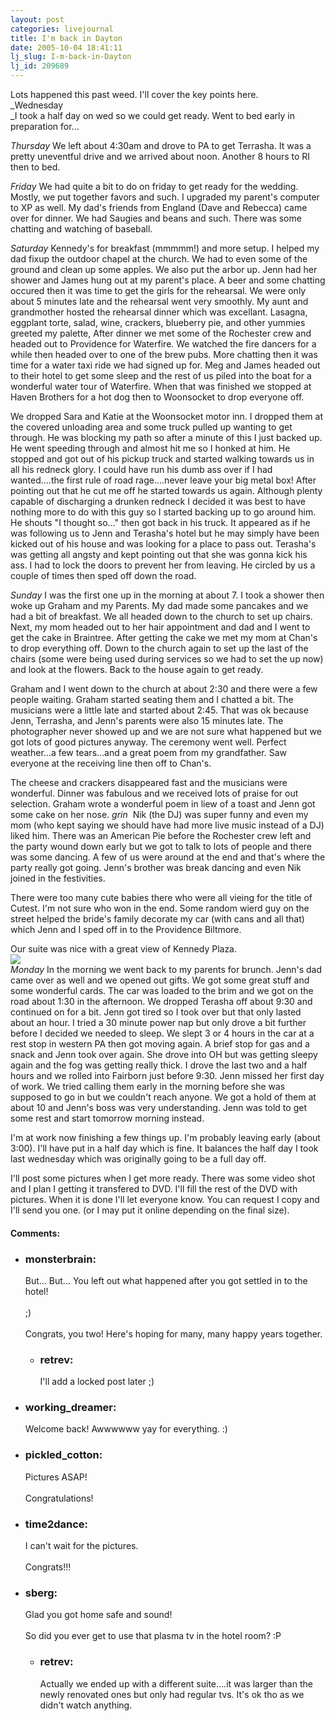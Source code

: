 ```yaml
---
layout: post
categories: livejournal
title: I'm back in Dayton
date: 2005-10-04 18:41:11
lj_slug: I-m-back-in-Dayton
lj_id: 209689
---
```

Lots happened this past weed. I'll cover the key points here.  
_Wednesday  
_I took a half day on wed so we could get ready. Went to bed early in preparation for...  



_Thursday_ We left about 4:30am and drove to PA to get Terrasha. It was a pretty uneventful drive and we arrived about noon. Another 8 hours to RI then to bed.  



_Friday_ We had quite a bit to do on friday to get ready for the wedding. Mostly, we put together favors and such. I upgraded my parent's computer to XP as well. My dad's friends from England (Dave and Rebecca) came over for dinner. We had Saugies and beans and such. There was some chatting and watching of baseball.  



_Saturday_ Kennedy's for breakfast (mmmmm!) and more setup. I helped my dad fixup the outdoor chapel at the church. We had to even some of the ground and clean up some apples. We also put the arbor up. Jenn had her shower and James hung out at my parent's place. A beer and some chatting occured then it was time to get the girls for the rehearsal. We were only about 5 minutes late and the rehearsal went very smoothly. My aunt and grandmother hosted the rehearsal dinner which was excellant. Lasagna, eggplant torte, salad, wine, crackers, blueberry pie, and other yummies greeted my palette, After dinner we met some of the Rochester crew and headed out to Providence for Waterfire. We watched the fire dancers for a while then headed over to one of the brew pubs. More chatting then it was time for a water taxi ride we had signed up for. Meg and James headed out to their hotel to get some sleep and the rest of us piled into the boat for a wonderful water tour of Waterfire. When that was finished we stopped at Haven Brothers for a hot dog then to Woonsocket to drop everyone off.  



We dropped Sara and Katie at the Woonsocket motor inn. I dropped them at the covered unloading area and some truck pulled up wanting to get through. He was blocking my path so after a minute of this I just backed up. He went speeding through and almost hit me so I honked at him. He stopped and got out of his pickup truck and started walking towards us in all his redneck glory. I could have run his dumb ass over if I had wanted....the first rule of road rage....never leave your big metal box! After pointing out that he cut me off he started towards us again. Although plenty capable of discharging a drunken redneck I decided it was best to have nothing more to do with this guy so I started backing up to go around him. He shouts "I thought so..." then got back in his truck. It appeared as if he was following us to Jenn and Terasha's hotel but he may simply have been kicked out of his house and was looking for a place to pass out. Terasha's was getting all angsty and kept pointing out that she was gonna kick his ass. I had to lock the doors to prevent her from leaving. He circled by us a couple of times then sped off down the road.  



_Sunday_ I was the first one up in the morning at about 7. I took a shower then woke up Graham and my Parents. My dad made some pancakes and we had a bit of breakfast. We all headed down to the church to set up chairs. Next, my mom headed out to her hair appointment and dad and I went to get the cake in Braintree. After getting the cake we met my mom at Chan's to drop everything off. Down to the church again to set up the last of the chairs (some were being used during services so we had to set the up now) and look at the flowers. Back to the house again to get ready.  



Graham and I went down to the church at about 2:30 and there were a few people waiting. Graham started seating them and I chatted a bit. The musicians were a little late and started about 2:45. That was ok because Jenn, Terrasha, and Jenn's parents were also 15 minutes late. The photographer never showed up and we are not sure what happened but we got lots of good pictures anyway. The ceremony went well. Perfect weather...a few tears...and a great poem from my grandfather. Saw everyone at the receiving line then off to Chan's.  



The cheese and crackers disappeared fast and the musicians were wonderful. Dinner was fabulous and we received lots of praise for out selection. Graham wrote a wonderful poem in liew of a toast and Jenn got some cake on her nose. *grin*  Nik (the DJ) was super funny and even my mom (who kept saying we should have had more live music instead of a DJ) liked him. There was an American Pie before the Rochester crew left and the party wound down early but we got to talk to lots of people and there was some dancing. A few of us were around at the end and that's where the party really got going. Jenn's brother was break dancing and even Nik joined in the festivities.  



There were too many cute babies there who were all vieing for the title of Cutest. I'm not sure who won in the end. Some random wierd guy on the street helped the bride's family decorate my car (with cans and all that) which Jenn and I sped off in to the Providence Biltmore.  



Our suite was nice with a great view of Kennedy Plaza.  
![](http://www.notcows.com/albums/TJ_Wedding/photo_0055.jpg)   
_Monday_ In the morning we went back to my parents for brunch. Jenn's dad came over as well and we opened out gifts. We got some great stuff and some wonderful cards. The car was loaded to the brim and we got on the road about 1:30 in the afternoon. We dropped Terasha off about 9:30 and continued on for a bit. Jenn got tired so I took over but that only lasted about an hour. I tried a 30 minute power nap but only drove a bit further before I decided we needed to sleep. We slept 3 or 4 hours in the car at a rest stop in western PA then got moving again. A brief stop for gas and a snack and Jenn took over again. She drove into OH but was getting sleepy again and the fog was getting really thick. I drove the last two and a half hours and we rolled into Fairborn just before 9:30. Jenn missed her first day of work. We tried calling them early in the morning before she was supposed to go in but we couldn't reach anyone. We got a hold of them at about 10 and Jenn's boss was very understanding. Jenn was told to get some rest and start tomorrow morning instead.  



I'm at work now finishing a few things up. I'm probably leaving early (about 3:00). I'll have put in a half day which is fine. It balances the half day I took last wednesday which was originally going to be a full day off.  



I'll post some pictures when I get more ready. There was some video shot and I plan I getting it transfered to DVD. I'll fill the rest of the DVD with pictures. When it is done I'll let everyone know. You can request I copy and I'll send you one. (or I may put it online depending on the final size).


<div id="comments"><h4>Comments:</h4><div class="lj-comments"><ul>
<li><h3>monsterbrain: </h3>
<a id="comment-516"></a>
<p>But... But...  You left out what happened after you got settled in to the hotel!<br>
<br>
;)<br>
<br>
Congrats, you two!  Here's hoping for many, many happy years together.</p>
<ul>
<li><h3>retrev: </h3>
<a id="comment-521"></a>
<p>I'll add a locked post later ;)</p>
</li>
</ul>
</li>
<li><h3>working_dreamer: </h3>
<a id="comment-517"></a>
<p>Welcome back! Awwwwww yay for everything. :)</p>
</li>
<li><h3>pickled_cotton: </h3>
<a id="comment-518"></a>
<p>Pictures ASAP!<br>
<br>
Congratulations!</p>
</li>
<li><h3>time2dance: </h3>
<a id="comment-519"></a>
<p>I can't wait for the pictures.  <br>
<br>
Congrats!!!</p>
</li>
<li><h3>sberg: </h3>
<a id="comment-520"></a>
<p>Glad you got home safe and sound!<br>
<br>
So did you ever get to use that plasma tv in the hotel room? :P</p>
<ul>
<li><h3>retrev: </h3>
<a id="comment-522"></a>
<p>Actually we ended up with a different suite....it was larger than the newly renovated ones but only had regular tvs. It's ok tho as we didn't watch anything.</p>
</li>
</ul>
</li>
</ul></div></div>
